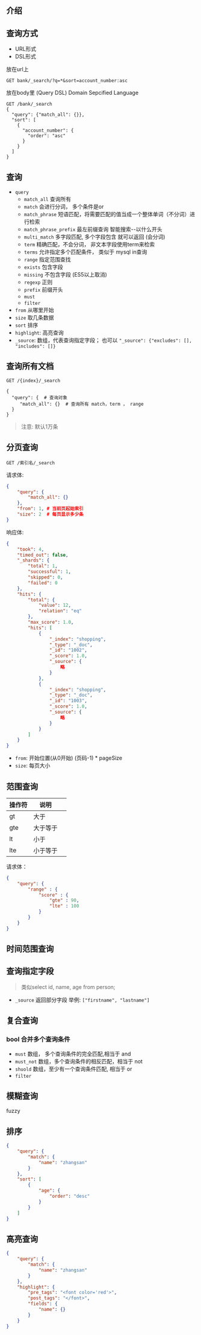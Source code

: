 

## 介绍

## 查询方式
- URL形式
- DSL形式

放在url上
```
GET bank/_search/?q=*&sort=account_number:asc
```

放在body里 (Query DSL) Domain Sepcified Language
```
GET /bank/_search
{
  "query": {"match_all": {}},
  "sort": [
    {
      "account_number": {
        "order": "asc"
      }
    }
  ]
}

```


## 查询
- `query`
  - `match_all`  查询所有
  - `match`      会进行分词， 多个条件是or
  - `match_phrase` 短语匹配，将需要匹配的值当成一个整体单词（不分词）进行检索
  - `match_phrase_prefix` 最左前缀查询  智能搜索--以什么开头
  - `multi_match`  多字段匹配, 多个字段包含 就可以返回 (会分词)
  - `term`  精确匹配，不会分词， 非文本字段使用term来检索
  - `terms` 允许指定多个匹配条件， 类似于 mysql  in查询
  - `range`  指定范围查找
  - `exists` 包含字段
  - `missing`  不包含字段 (ES5以上取消)
  - `regexp`  正则
  - `prefix` 前缀开头
  - `must`
  - `filter`
- `from`  从哪里开始
- `size`  取几条数据   
- `sort`  排序
- `highlight`: 高亮查询
- `_source`: 数组，代表查询指定字段； 也可以 `"_source": {"excludes": [], "includes": []}`



## 查询所有文档

```
GET /{index}/_search

{
  "query": {  # 查询对象
     "match_all": {}  # 查询所有 match，term ， range
  }
}
```

> 注意: 默认1万条



## 分页查询

```
GET /索引名/_search
```

请求体:
```json
{
    "query": {
        "match_all": {}
    },
    "from": 1, # 当前页起始索引
    "size": 2  # 每页显示多少条
}
```

响应体:
```json
{
    "took": 4,
    "timed_out": false,
    "_shards": {
        "total": 1,
        "successful": 1,
        "skipped": 0,
        "failed": 0
    },
    "hits": {
        "total": {
            "value": 12,
            "relation": "eq"
        },
        "max_score": 1.0,
        "hits": [
            {
                "_index": "shopping",
                "_type": "_doc",
                "_id": "1002",
                "_score": 1.0,
                "_source": {
                    略
                }
            },
            {
                "_index": "shopping",
                "_type": "_doc",
                "_id": "1003",
                "_score": 1.0,
                "_source": {
                    略
                }
            }
        ]
    }
}
```
- `from`: 开始位置(从0开始)  (页码-1) * pageSize
- `size`: 每页大小

## 范围查询

| 操作符 | 说明     |      |
| ------ | -------- | ---- |
| gt     | 大于     |      |
| gte    | 大于等于 |      |
| lt     | 小于     |      |
| lte    | 小于等于 |      |

请求体：
```json
{
    "query": {
        "range" : {
            "score" : {
                "gte" : 90,
                "lte" : 100
            }
        }
    }
}
```

## 时间范围查询


## 查询指定字段
> 类似select id, name, age from person;

- `_source`  返回部分字段 举例: `["firstname", "lastname"]`



## 复合查询
### bool 合并多个查询条件
- `must`     数组， 多个查询条件的完全匹配,相当于 and
- `must_not`  数组，多个查询条件的相反匹配，相当于 not
- `shuold`    数组，至少有一个查询条件匹配, 相当于 or
- `filter`





## 模糊查询

fuzzy



## 排序

```json
{
    "query": {
        "match": {
            "name": "zhangsan"
        }
    },
    "sort": [
        {
            "age": {
                "order": "desc"
            }
        }
    ]
}
```



## 高亮查询

```json
{
    "query": {
        "match": {
            "name": "zhangsan"
        }
    },
    "highlight": {
        "pre_tags": "<font color='red'>",
        "post_tags": "</font>",
        "fields": {
            "name": {}
        }
    }
}
```

